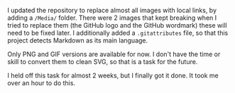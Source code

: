 I updated the repository to replace almost all images with local links, by adding a `/Media/` folder. There were 2 images that kept breaking when I tried to replace them (the GitHub logo and the GitHub wordmark) these will need to be fixed later. I additionally added a `.gitattributes` file, so that this project detects Markdown as its main language.

Only PNG and GIF versions are available for now. I don't have the time or skill to convert them to clean SVG, so that is a task for the future.

I held off this task for almost 2 weeks, but I finally got it done. It took me over an hour to do this.
